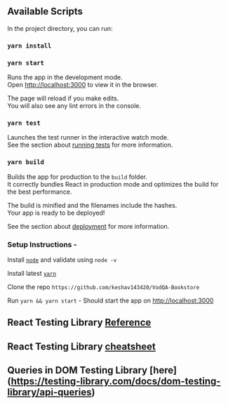 ## Available Scripts

In the project directory, you can run:

### `yarn install`
### `yarn start`

Runs the app in the development mode.<br />
Open [http://localhost:3000](http://localhost:3000) to view it in the browser.

The page will reload if you make edits.<br />
You will also see any lint errors in the console.

### `yarn test`

Launches the test runner in the interactive watch mode.<br />
See the section about [running tests](https://facebook.github.io/create-react-app/docs/running-tests) for more information.

### `yarn build`

Builds the app for production to the `build` folder.<br />
It correctly bundles React in production mode and optimizes the build for the best performance.

The build is minified and the filenames include the hashes.<br />
Your app is ready to be deployed!

See the section about [deployment](https://facebook.github.io/create-react-app/docs/deployment) for more information.

### Setup Instructions -

Install [`node`](https://nodejs.dev/how-to-install-nodejs) and validate using `node -v`

Install latest [`yarn`](https://yarnpkg.com/lang/en/docs/install) 

Clone the repo `https://github.com/keshav143420/VodQA-Bookstore`  

Run `yarn && yarn start` - Should start the app on [http://localhost:3000](http://localhost:3000)

## React Testing Library [Reference](https://testing-library.com/docs/react-testing-library/intro)

## React Testing Library [cheatsheet](https://testing-library.com/docs/react-testing-library/cheatsheet)

## Queries in DOM Testing Library [here] (https://testing-library.com/docs/dom-testing-library/api-queries)
